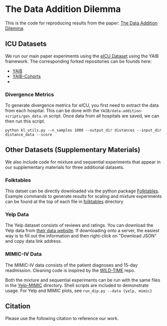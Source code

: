 # The Data Addition Dilemma 

This is the code for reproducing results from the paper: [The Data Addition Dilemma](https://arxiv.org/pdf/2408.04154). 

## ICU Datasets
We run our main paper experiments using the [eICU Dataset](https://eicu-crd.mit.edu/) using the YAIB framework. The corresponding forked repositories can be founds here: 
- [YAIB](https://github.com/heyyjudes/YAIB)
- [YAIB-Cohorts](https://github.com/heyyjudes/YAIB-cohorts) 
- 
### Divergence Metrics
To generate divergence metrics for eICU, you first need to extract the 
data from each hospital. This can be done with the `YAIB/data-addition-scripts/gen_data.sh` script. 
Once data from all hospitals are saved, we can then run this script. 
```
python kl_utils.py --n_samples 1000 --output_dir distances --input_dir distance_data --score
```

## Other Datasets (Supplementary Materials)  
We also include code for mixture and sequential experiments that appear in our supplementary materials for three additional datasets.

### Folktables
This datset can be directly downloaded via the python package [Folktables](https://github.com/socialfoundations/folktables). 
Example commands to generate results for scaling and mixture experiments can be found at the top of each file in [folktables](folktables_exp) directory

### Yelp Data
The Yelp dataset consists of reviews and ratings. You can download the Yelp data from [their data website](https://www.yelp.com/dataset/download). If downloading onto a server, the easiest way is to fill out the information and then right-click on "Download JSON" and copy data link address.

### MIMIC-IV Data
The MIMIC-IV data consists of the patient diagnoses and 15-day readmission. Cleaning code is inspired by the [WILD-TIME](https://github.com/huaxiuyao/Wild-Time/blob/main/wildtime/data/mimic.py) repo. 

Both the mixture and sequential experiments can be run with the same files in the [Yelp-MIMIC](Yelp-MIMIC) directory. Shell scripts are included to demonstrate usage.
For Yelp and MIMIC plots, see `run_dip.py --data {yelp, mimic}`



## Citation
Please use the following citation to reference our work. 
